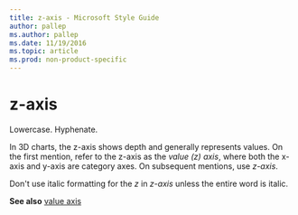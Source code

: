 ```yaml
---
title: z-axis - Microsoft Style Guide
author: pallep
ms.author: pallep
ms.date: 11/19/2016
ms.topic: article
ms.prod: non-product-specific
---
```


# z-axis

Lowercase. Hyphenate.

In
3D charts, the z-axis shows depth and generally represents values.
On the first mention, refer to the z-axis as the *value (z) axis*, where both the x-axis and y-axis are category axes. On subsequent mentions, use *z-axis*. 

Don't use italic formatting for the *z* in *z-axis* unless the entire word is italic.

**See also** [value axis](/style-guide/a-z-word-list-term-collections/v/value-axis)
